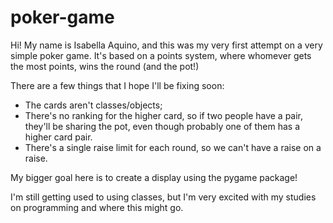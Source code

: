 # poker-game

Hi! My name is Isabella Aquino, and this was my very first attempt on a very simple poker game. It's based on a points system, where whomever gets the most points, wins the round (and the pot!)


There are a few things that I hope I'll be fixing soon:
- The cards aren't classes/objects;
- There's no ranking for the higher card, so if two people have a pair, they'll be sharing the pot, even though probably one of them has a higher card pair.
- There's a single raise limit for each round, so we can't have a raise on a raise.

My bigger goal here is to create a display using the pygame package!

I'm still getting used to using classes, but I'm very excited with my studies on programming and where this might go.
